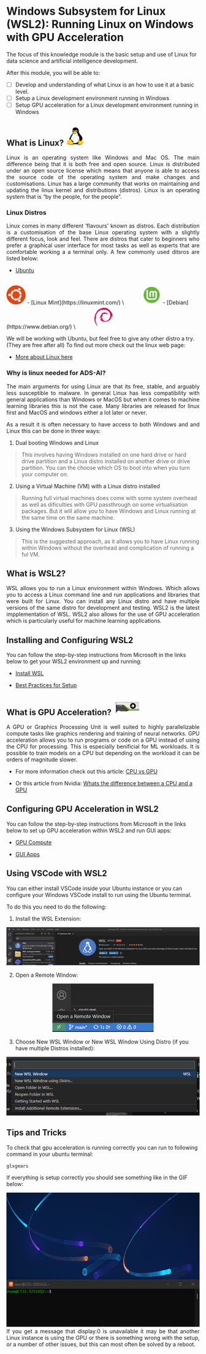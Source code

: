 # Windows Subsystem for Linux (WSL2): Running Linux on Windows with GPU Acceleration

The focus of this knowledge module is the basic setup and use of Linux for data science and artificial intelligence development.

After this module, you will be able to:
- [ ] Develop and understanding of what Linux is an how to use it at a basic level.
- [ ] Setup a Linux development environment running in Windows
- [ ] Setup GPU acceleration for a Linux development environment running in Windows

## What is Linux? <img src="Images/Linux.png" width="50" height="50" />
<div style="text-align: justify">
Linux is an operating system like Windows and Mac OS. The main difference being that it is both free and open source. Linux is distributed under an open source license which means that anyone is able to access the source code of the operating system and make changes and customisations. Linux has a large community that works on maintaining and updating the linux kernel and distributions (distros). Linux is an operating system that is “by the people, for the people”.
</div>

### Linux Distros
<div style="text-align: justify">
Linux comes in many different 'flavours' known as distros. Each distribution is a customisation of the base Linux operating system with a slightly different focus, look and feel. There are distros that cater to beginners who prefer a graphical user interface for most tasks as well as experts that are comfortable working a a terminal only. A few commonly used ditsros are listed below:
</div>

- [Ubuntu](https://ubuntu.com/) \
&nbsp;&nbsp;&nbsp;&nbsp;&nbsp;&nbsp;&nbsp;&nbsp;&nbsp;&nbsp;
<img src="Images/ubuntu-logo.png" width="50" height="50" />
- [Linux Mint](https://linuxmint.com/) \
&nbsp;&nbsp;&nbsp;&nbsp;&nbsp;&nbsp;&nbsp;&nbsp;&nbsp;&nbsp;&nbsp;<img src="Images/Linux_Mint_logo_without_wordmark.svg.png" width="50" height="50" />
- [Debian](https://www.debian.org/) \
&nbsp;&nbsp;&nbsp;&nbsp;&nbsp;&nbsp;&nbsp;&nbsp;&nbsp;
<img src="Images/debian.png" width="60" height="60" />

We will be working with Ubuntu, but feel free to give any other distro a try. (They are free after all) 
To find out more check out the linux web page:

- [More about Linux here](https://www.linux.com/what-is-linux/)


### Why is linux needed for ADS-AI?
<div style="text-align: justify">
The main arguments for using Linux are that its free, stable, and arguably less susceptible to malware. In general Linux has less compatibility with general applications than Windows or MacOS but when it comes to machine learning libraries this is not the case. Many libraries are released for linux first and MacOS and windows either a lot later or never.  

As a result it is often necessary to have access to both Windows and and Linux this can be done in three ways:
</div>

1. Dual booting Windows and Linux 
> This involves having Windows installed on one hard drive or hard drive partition and a Linux distro installed on another drive or drive partition. You can the choose which OS to boot into when you turn your computer on.  

2. Using a Virtual Machine (VM) with a Linux distro installed
> Running full virtual machines does come with some system overhead as well as dificulties with GPU passthrough on some virtualisation packages. But it will allow you to have Windows and Linux running at the same time on the same machine.

3. Using the Windows Subsystem for Linux (WSL) 
> This is the suggested approach, as it allows you to have Linux running within Windows without the overhead and complication of running a ful VM.

## What is WSL2?
<div style="text-align: justify">
WSL allows you to run a Linux environment within Windows. Which allows you to access a Linux command line and run applications and libraries that were built for Linux. You can install any Linux distro and have multiple versions of the same distro for development and testing. WSL2 is the latest impplementation of WSL. WSL2 also allows for the use of GPU acceleration which is particularly useful for machine learning applications. 
</div>

## Installing and Configuring WSL2

You can follow the step-by-step instructions from Microsoft in the links below to get your WSL2 environment up and running:

- [Install WSL](https://learn.microsoft.com/en-us/windows/wsl/install)

- [Best Practices for Setup](https://learn.microsoft.com/en-us/windows/wsl/setup/environment)

## What is GPU Acceleration? <img src="Images/gpu.png" height="40" />
<div style="text-align: justify">
A GPU or Graphics Processing Unit is well suited to highly parallelizable compute tasks like graphics rendering and training of neural networks. GPU acceleration allows you to run programs or code on a GPU instead of using the CPU for processing. This is especially benificial for ML workloads. It is possible to train models on a CPU but depending on the workload it can be orders of magnitude slower. 
</div>

- For more information check out this article: [CPU vs GPU](https://thinkml.ai/cpu-vs-gpu-in-machine-learning-algorithms-which-is-better/)

- Or this article from Nvidia: [Whats the difference between a CPU and a GPU](https://blogs.nvidia.com/blog/2009/12/16/whats-the-difference-between-a-cpu-and-a-gpu/)

## Configuring GPU Acceleration in WSL2
You can follow the step-by-step instructions from Microsoft in the links below to set up GPU acceleration within WSL2 and run GUI apps:

- [GPU Compute](https://learn.microsoft.com/en-us/windows/wsl/tutorials/gpu-compute)

- [GUI Apps](https://learn.microsoft.com/en-us/windows/wsl/tutorials/gui-apps)


## Using VSCode with WSL2
You can either install VSCode inside your Ubuntu instance or you can configure your Windows VSCode install to run using the Ubuntu terminal.

To do this you need to do the following:

1. Install the WSL Extension:

<div style="text-align: center"> 
<img src="Images/WSLVSCodeExtension.png">
</div>

2. Open a Remote Window:

<div style="text-align: center"> 
<img src="Images/OpenRemoteWindow.png">
</div>

3. Choose New WSL Window or New WSL Window Using Distro (if you have multiple Distros installed):
<div style="text-align: center"> 
<img src="Images/NewWSLWindow.png">
</div>

## Tips and Tricks
To check that gpu acceleration is running correctly you can run to following command in your ubuntu terminal:

    glxgears

If everything is setup correctly you should see something like in the GIF below:
<div style="text-align: center">   
<img src="Images/glxgears.gif" height="350" />
</div>

<div style="text-align: justify"> 
If you get a message that display:0 is unavailable it may be that another Linux instance is using the GPU or there is something wrong with the setup, or a number of other issues, but this can most often be solved by a reboot.
</div>




